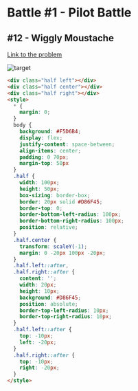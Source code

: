 # Battle #1 - Pilot Battle

## #12 - Wiggly Moustache

[Link to the problem](https://cssbattle.dev/play/12)

![target](https://cssbattle.dev/targets/12.png)

```html
<div class="half left"></div>
<div class="half center"></div>
<div class="half right"></div>
<style>
  * {
    margin: 0;
  }
  body {
    background: #F5D6B4;
    display: flex;
    justify-content: space-between;
    align-items: center;
    padding: 0 70px;
    margin-top: 50px
  }
  .half {
    width: 100px;
    height: 50px;
    box-sizing: border-box;
    border: 20px solid #D86F45;
    border-top: 0;
    border-bottom-left-radius: 100px;
    border-bottom-right-radius: 100px;
    position: relative;
  }
  .half.center {
    transform: scaleY(-1);
    margin: 0 -20px 100px -20px;
  }
  .half.left::after,
  .half.right::after {
    content: '';
    width: 20px;
    height: 10px;
    background: #D86F45;
    position: absolute;
    border-top-left-radius: 10px;
    border-top-right-radius: 10px;
  }
  .half.left::after {
    top: -10px;
    left: -20px;
  }
  .half.right::after {
    top: -10px;
    right: -20px;
  }
</style>
```

